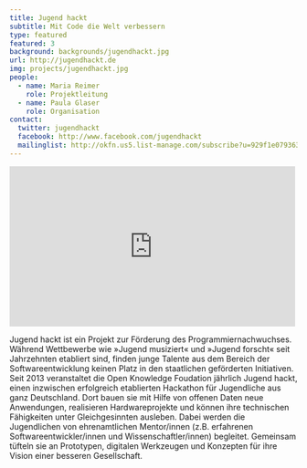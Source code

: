 ```yaml
---
title: Jugend hackt
subtitle: Mit Code die Welt verbessern
type: featured
featured: 3
background: backgrounds/jugendhackt.jpg
url: http://jugendhackt.de
img: projects/jugendhackt.jpg
people:
  - name: Maria Reimer
    role: Projektleitung
  - name: Paula Glaser
    role: Organisation
contact:
  twitter: jugendhackt
  facebook: http://www.facebook.com/jugendhackt
  mailinglist: http://okfn.us5.list-manage.com/subscribe?u=929f1e07936386d34833e20d1&id=47735af82e
---
```


<iframe src="https://player.vimeo.com/video/83837106" width="500" height="281" frameborder="0" webkitallowfullscreen mozallowfullscreen allowfullscreen></iframe>

Jugend hackt ist ein Projekt zur Förderung des Programmiernachwuchses. Während Wettbewerbe wie »Jugend musiziert« und »Jugend forscht« seit Jahrzehnten etabliert sind, finden junge Talente aus dem Bereich der Softwareentwicklung keinen Platz in den staatlichen geförderten Initiativen. Seit 2013 veranstaltet die Open Knowledge Foudation jährlich Jugend hackt, einen inzwischen erfolgreich etablierten Hackathon für Jugendliche aus ganz Deutschland. Dort bauen sie mit Hilfe von offenen Daten neue Anwendungen, realisieren Hardwareprojekte und können ihre technischen Fähigkeiten unter Gleichgesinnten ausleben. Dabei werden die Jugendlichen von ehrenamtlichen Mentor/innen (z.B. erfahrenen Softwareentwickler/innen und Wissenschaftler/innen) begleitet. Gemeinsam tüfteln sie an Prototypen, digitalen Werkzeugen und Konzepten für ihre Vision einer besseren Gesellschaft.
